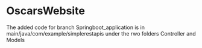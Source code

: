 # OscarsWebsite
 The added code for branch Springboot_application is in main/java/com/example/simplerestapis under the rwo folders Controller and Models
